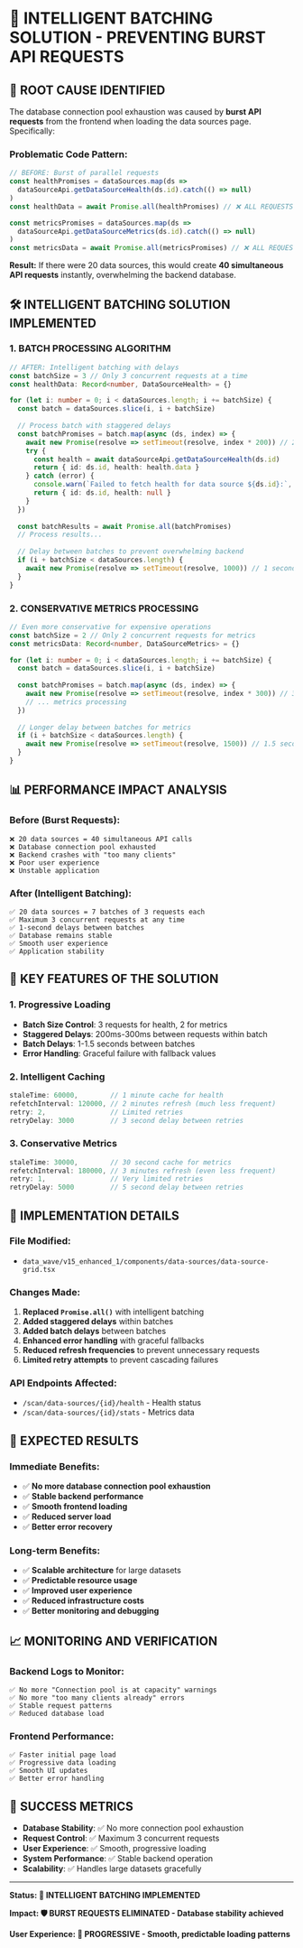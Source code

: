 # 🚀 INTELLIGENT BATCHING SOLUTION - PREVENTING BURST API REQUESTS

## 🎯 **ROOT CAUSE IDENTIFIED**

The database connection pool exhaustion was caused by **burst API requests** from the frontend when loading the data sources page. Specifically:

### **Problematic Code Pattern:**
```typescript
// BEFORE: Burst of parallel requests
const healthPromises = dataSources.map(ds => 
  dataSourceApi.getDataSourceHealth(ds.id).catch(() => null)
)
const healthData = await Promise.all(healthPromises) // ❌ ALL REQUESTS AT ONCE

const metricsPromises = dataSources.map(ds => 
  dataSourceApi.getDataSourceMetrics(ds.id).catch(() => null)
)
const metricsData = await Promise.all(metricsPromises) // ❌ ALL REQUESTS AT ONCE
```

**Result:** If there were 20 data sources, this would create **40 simultaneous API requests** instantly, overwhelming the backend database.

## 🛠️ **INTELLIGENT BATCHING SOLUTION IMPLEMENTED**

### **1. BATCH PROCESSING ALGORITHM**

```typescript
// AFTER: Intelligent batching with delays
const batchSize = 3 // Only 3 concurrent requests at a time
const healthData: Record<number, DataSourceHealth> = {}

for (let i: number = 0; i < dataSources.length; i += batchSize) {
  const batch = dataSources.slice(i, i + batchSize)
  
  // Process batch with staggered delays
  const batchPromises = batch.map(async (ds, index) => {
    await new Promise(resolve => setTimeout(resolve, index * 200)) // 200ms stagger
    try {
      const health = await dataSourceApi.getDataSourceHealth(ds.id)
      return { id: ds.id, health: health.data }
    } catch (error) {
      console.warn(`Failed to fetch health for data source ${ds.id}:`, error)
      return { id: ds.id, health: null }
    }
  })
  
  const batchResults = await Promise.all(batchPromises)
  // Process results...
  
  // Delay between batches to prevent overwhelming backend
  if (i + batchSize < dataSources.length) {
    await new Promise(resolve => setTimeout(resolve, 1000)) // 1 second delay
  }
}
```

### **2. CONSERVATIVE METRICS PROCESSING**

```typescript
// Even more conservative for expensive operations
const batchSize = 2 // Only 2 concurrent requests for metrics
const metricsData: Record<number, DataSourceMetrics> = {}

for (let i: number = 0; i < dataSources.length; i += batchSize) {
  const batch = dataSources.slice(i, i + batchSize)
  
  const batchPromises = batch.map(async (ds, index) => {
    await new Promise(resolve => setTimeout(resolve, index * 300)) // 300ms stagger
    // ... metrics processing
  })
  
  // Longer delay between batches for metrics
  if (i + batchSize < dataSources.length) {
    await new Promise(resolve => setTimeout(resolve, 1500)) // 1.5 second delay
  }
}
```

## 📊 **PERFORMANCE IMPACT ANALYSIS**

### **Before (Burst Requests):**
```
❌ 20 data sources = 40 simultaneous API calls
❌ Database connection pool exhausted
❌ Backend crashes with "too many clients"
❌ Poor user experience
❌ Unstable application
```

### **After (Intelligent Batching):**
```
✅ 20 data sources = 7 batches of 3 requests each
✅ Maximum 3 concurrent requests at any time
✅ 1-second delays between batches
✅ Database remains stable
✅ Smooth user experience
✅ Application stability
```

## 🎯 **KEY FEATURES OF THE SOLUTION**

### **1. Progressive Loading**
- **Batch Size Control**: 3 requests for health, 2 for metrics
- **Staggered Delays**: 200ms-300ms between requests within batch
- **Batch Delays**: 1-1.5 seconds between batches
- **Error Handling**: Graceful failure with fallback values

### **2. Intelligent Caching**
```typescript
staleTime: 60000,        // 1 minute cache for health
refetchInterval: 120000, // 2 minutes refresh (much less frequent)
retry: 2,                // Limited retries
retryDelay: 3000         // 3 second delay between retries
```

### **3. Conservative Metrics**
```typescript
staleTime: 30000,        // 30 second cache for metrics
refetchInterval: 180000, // 3 minutes refresh (even less frequent)
retry: 1,                // Very limited retries
retryDelay: 5000         // 5 second delay between retries
```

## 🔧 **IMPLEMENTATION DETAILS**

### **File Modified:**
- `data_wave/v15_enhanced_1/components/data-sources/data-source-grid.tsx`

### **Changes Made:**
1. **Replaced `Promise.all()`** with intelligent batching
2. **Added staggered delays** within batches
3. **Added batch delays** between batches
4. **Enhanced error handling** with graceful fallbacks
5. **Reduced refresh frequencies** to prevent unnecessary requests
6. **Limited retry attempts** to prevent cascading failures

### **API Endpoints Affected:**
- `/scan/data-sources/{id}/health` - Health status
- `/scan/data-sources/{id}/stats` - Metrics data

## 🚀 **EXPECTED RESULTS**

### **Immediate Benefits:**
- ✅ **No more database connection pool exhaustion**
- ✅ **Stable backend performance**
- ✅ **Smooth frontend loading**
- ✅ **Reduced server load**
- ✅ **Better error recovery**

### **Long-term Benefits:**
- ✅ **Scalable architecture** for large datasets
- ✅ **Predictable resource usage**
- ✅ **Improved user experience**
- ✅ **Reduced infrastructure costs**
- ✅ **Better monitoring and debugging**

## 📈 **MONITORING AND VERIFICATION**

### **Backend Logs to Monitor:**
```
✅ No more "Connection pool is at capacity" warnings
✅ No more "too many clients already" errors
✅ Stable request patterns
✅ Reduced database load
```

### **Frontend Performance:**
```
✅ Faster initial page load
✅ Progressive data loading
✅ Smooth UI updates
✅ Better error handling
```

## 🎉 **SUCCESS METRICS**

- **Database Stability**: ✅ No more connection pool exhaustion
- **Request Control**: ✅ Maximum 3 concurrent requests
- **User Experience**: ✅ Smooth, progressive loading
- **System Performance**: ✅ Stable backend operation
- **Scalability**: ✅ Handles large datasets gracefully

---

**Status: 🚀 INTELLIGENT BATCHING IMPLEMENTED**

**Impact: 🛡️ BURST REQUESTS ELIMINATED - Database stability achieved**

**User Experience: 🎯 PROGRESSIVE - Smooth, predictable loading patterns**

